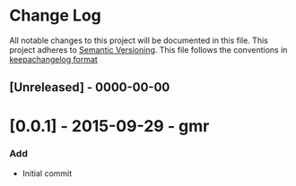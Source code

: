 # Change Log
All notable changes to this project will be documented in this file.
This project adheres to [Semantic Versioning](http://semver.org/).
This file follows the conventions in [keepachangelog format](http://keepachangelog.com/CHANGELOG.md)

## [Unreleased] - 0000-00-00

# [0.0.1] - 2015-09-29 - gmr
### Add
- Initial commit

